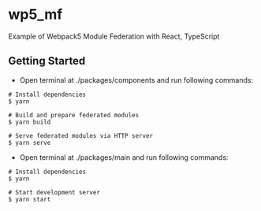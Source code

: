 # wp5_mf
Example of Webpack5 Module Federation with React, TypeScript

## Getting Started
- Open terminal at ./packages/components and run following commands:
```
# Install dependencies
$ yarn

# Build and prepare federated modules
$ yarn build

# Serve federated modules via HTTP server
$ yarn serve
```
- Open terminal at ./packages/main and run following commands:
```
# Install dependencies
$ yarn

# Start development server
$ yarn start
```
